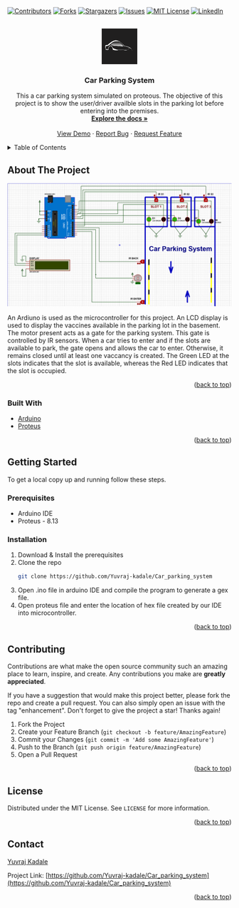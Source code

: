 <div id="top"></div>

[![Contributors][contributors-shield]][contributors-url]
[![Forks][forks-shield]][forks-url]
[![Stargazers][stars-shield]][stars-url]
[![Issues][issues-shield]][issues-url]
[![MIT License][license-shield]][license-url]
[![LinkedIn][linkedin-shield]][linkedin-url]


<!-- PROJECT LOGO -->
<br />
<div align="center">
  <a href="https://github.com/Yuvraj-kadale/Car_parking_system">
    <img src="images/logo.png" alt="Logo" width="80" height="80">
  </a>

<h3 align="center">Car Parking System</h3>

  <p align="center">
    This a car parking system simulated on proteous. The objective of this project is to show the user/driver availble slots in the parking lot before entering into the premises.
    <br />
    <a href="https://github.com/Yuvraj-kadale/Car_parking_system"><strong>Explore the docs »</strong></a>
    <br />
    <br />
    <a href="https://github.com/Yuvraj-kadale/Car_parking_system">View Demo</a>
    ·
    <a href="https://github.com/Yuvraj-kadale/Car_parking_system">Report Bug</a>
    ·
    <a href="https://github.com/Yuvraj-kadale/Car_parking_system">Request Feature</a>
  </p>
</div>



<!-- TABLE OF CONTENTS -->
<details>
  <summary>Table of Contents</summary>
  <ol>
    <li>
      <a href="#about-the-project">About The Project</a>
      <ul>
        <li><a href="#built-with">Built With</a></li>
      </ul>
    </li>
    <li>
      <a href="#getting-started">Getting Started</a>
      <ul>
        <li><a href="#prerequisites">Prerequisites</a></li>
        <li><a href="#installation">Installation</a></li>
      </ul>
    </li>
    <li><a href="#usage">Usage</a></li>
    <li><a href="#roadmap">Roadmap</a></li>
    <li><a href="#contributing">Contributing</a></li>
    <li><a href="#license">License</a></li>
    <li><a href="#contact">Contact</a></li>
    <li><a href="#acknowledgments">Acknowledgments</a></li>
  </ol>
</details>



<!-- ABOUT THE PROJECT -->
## About The Project

[![Car Parking Screen Shot][product-screenshot]](https://github.com/Yuvraj-kadale/Car_parking_system")
<!--
Here's a blank template to get started: To avoid retyping too much info. Do a search and replace with your text editor for the following: `Yuvraj-kadale`, `Car_parking_system`, `twitter_handle`, `yuvraj-kadale`, `email_client`, `email`, `project_title`, `project_description`
-->
An Ardiuno is used as the microcontroller for this project. An LCD display is used to display the vaccines available in the parking lot in the basement. The motor present acts as a gate for the parking system. This gate is controlled by IR sensors. When a car tries to enter and if the slots are available to park, the gate opens and allows the car to enter. Otherwise, it remains closed until at least one vaccancy is created. The Green LED at the slots indicates that the slot is available, whereas the Red LED indicates that the slot is occupied. 
<p align="right">(<a href="#top">back to top</a>)</p>



### Built With

* [Arduino](https://www.arduino.cc/)
* [Proteus](https://www.labcenter.com/)

<p align="right">(<a href="#top">back to top</a>)</p>



<!-- GETTING STARTED -->
## Getting Started

To get a local copy up and running follow these steps.

### Prerequisites

* Arduino IDE
* Proteus - 8.13

### Installation

1. Download & Install the prerequisites
2. Clone the repo
   ```sh
   git clone https://github.com/Yuvraj-kadale/Car_parking_system
   ```
3. Open .ino file in arduino IDE and compile the program to generate a gex file.
4. Open proteus file and enter the location of hex file created by our IDE into microcontroller.

<p align="right">(<a href="#top">back to top</a>)</p>

<!-- CONTRIBUTING -->
## Contributing

Contributions are what make the open source community such an amazing place to learn, inspire, and create. Any contributions you make are **greatly appreciated**.

If you have a suggestion that would make this project better, please fork the repo and create a pull request. You can also simply open an issue with the tag "enhancement".
Don't forget to give the project a star! Thanks again!

1. Fork the Project
2. Create your Feature Branch (`git checkout -b feature/AmazingFeature`)
3. Commit your Changes (`git commit -m 'Add some AmazingFeature'`)
4. Push to the Branch (`git push origin feature/AmazingFeature`)
5. Open a Pull Request

<p align="right">(<a href="#top">back to top</a>)</p>



<!-- LICENSE -->
## License

Distributed under the MIT License. See `LICENSE` for more information.

<p align="right">(<a href="#top">back to top</a>)</p>



<!-- CONTACT -->
## Contact

[Yuvraj Kadale](https://yuvraj-kadale.github.io/  )

Project Link: [https://github.com/Yuvraj-kadale/Car_parking_system](https://github.com/Yuvraj-kadale/Car_parking_system)

<p align="right">(<a href="#top">back to top</a>)</p>




<!-- MARKDOWN LINKS & IMAGES -->
<!-- https://www.markdownguide.org/basic-syntax/#reference-style-links -->
[contributors-shield]: https://img.shields.io/github/contributors/Yuvraj-kadale/Car_parking_system.svg?style=for-the-badge
[contributors-url]: https://github.com/Yuvraj-kadale/Car_parking_system/graphs/contributors
[forks-shield]: https://img.shields.io/github/forks/Yuvraj-kadale/Car_parking_system.svg?style=for-the-badge
[forks-url]: https://github.com/Yuvraj-kadale/Car_parking_system/network/members
[stars-shield]: https://img.shields.io/github/stars/Yuvraj-kadale/Car_parking_system.svg?style=for-the-badge
[stars-url]: https://github.com/Yuvraj-kadale/Car_parking_system/stargazers
[issues-shield]: https://img.shields.io/github/issues/Yuvraj-kadale/Car_parking_system.svg?style=for-the-badge
[issues-url]: https://github.com/Yuvraj-kadale/Car_parking_system/issues
[license-shield]: https://img.shields.io/github/license/Yuvraj-kadale/Car_parking_system.svg?style=for-the-badge
[license-url]: https://github.com/Yuvraj-kadale/Car_parking_system/blob/master/LICENSE.txt
[linkedin-shield]: https://img.shields.io/badge/-LinkedIn-black.svg?style=for-the-badge&logo=linkedin&colorB=555
[linkedin-url]: https://linkedin.com/in/yuvraj-kadale
[product-screenshot]: images/screenshot.png
